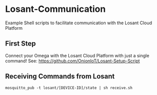 # Losant-Communication
Example Shell scripts to facilitate communication with the Losant Cloud Platform

## First Step

Connect your Omega with the Losant Cloud Platform with just a single command! See: https://github.com/OnionIoT/Losant-Setup-Script

## Receiving Commands from Losant

```
mosquitto_pub -t losant/[DEVICE-ID]/state | sh receive.sh
```



